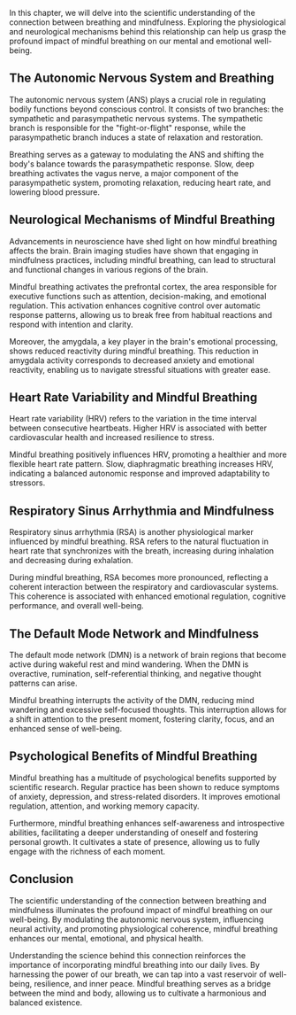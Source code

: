 
In this chapter, we will delve into the scientific understanding of the connection between breathing and mindfulness. Exploring the physiological and neurological mechanisms behind this relationship can help us grasp the profound impact of mindful breathing on our mental and emotional well-being.

**The Autonomic Nervous System and Breathing**
----------------------------------------------

The autonomic nervous system (ANS) plays a crucial role in regulating bodily functions beyond conscious control. It consists of two branches: the sympathetic and parasympathetic nervous systems. The sympathetic branch is responsible for the "fight-or-flight" response, while the parasympathetic branch induces a state of relaxation and restoration.

Breathing serves as a gateway to modulating the ANS and shifting the body's balance towards the parasympathetic response. Slow, deep breathing activates the vagus nerve, a major component of the parasympathetic system, promoting relaxation, reducing heart rate, and lowering blood pressure.

**Neurological Mechanisms of Mindful Breathing**
------------------------------------------------

Advancements in neuroscience have shed light on how mindful breathing affects the brain. Brain imaging studies have shown that engaging in mindfulness practices, including mindful breathing, can lead to structural and functional changes in various regions of the brain.

Mindful breathing activates the prefrontal cortex, the area responsible for executive functions such as attention, decision-making, and emotional regulation. This activation enhances cognitive control over automatic response patterns, allowing us to break free from habitual reactions and respond with intention and clarity.

Moreover, the amygdala, a key player in the brain's emotional processing, shows reduced reactivity during mindful breathing. This reduction in amygdala activity corresponds to decreased anxiety and emotional reactivity, enabling us to navigate stressful situations with greater ease.

**Heart Rate Variability and Mindful Breathing**
------------------------------------------------

Heart rate variability (HRV) refers to the variation in the time interval between consecutive heartbeats. Higher HRV is associated with better cardiovascular health and increased resilience to stress.

Mindful breathing positively influences HRV, promoting a healthier and more flexible heart rate pattern. Slow, diaphragmatic breathing increases HRV, indicating a balanced autonomic response and improved adaptability to stressors.

**Respiratory Sinus Arrhythmia and Mindfulness**
------------------------------------------------

Respiratory sinus arrhythmia (RSA) is another physiological marker influenced by mindful breathing. RSA refers to the natural fluctuation in heart rate that synchronizes with the breath, increasing during inhalation and decreasing during exhalation.

During mindful breathing, RSA becomes more pronounced, reflecting a coherent interaction between the respiratory and cardiovascular systems. This coherence is associated with enhanced emotional regulation, cognitive performance, and overall well-being.

**The Default Mode Network and Mindfulness**
--------------------------------------------

The default mode network (DMN) is a network of brain regions that become active during wakeful rest and mind wandering. When the DMN is overactive, rumination, self-referential thinking, and negative thought patterns can arise.

Mindful breathing interrupts the activity of the DMN, reducing mind wandering and excessive self-focused thoughts. This interruption allows for a shift in attention to the present moment, fostering clarity, focus, and an enhanced sense of well-being.

**Psychological Benefits of Mindful Breathing**
-----------------------------------------------

Mindful breathing has a multitude of psychological benefits supported by scientific research. Regular practice has been shown to reduce symptoms of anxiety, depression, and stress-related disorders. It improves emotional regulation, attention, and working memory capacity.

Furthermore, mindful breathing enhances self-awareness and introspective abilities, facilitating a deeper understanding of oneself and fostering personal growth. It cultivates a state of presence, allowing us to fully engage with the richness of each moment.

**Conclusion**
--------------

The scientific understanding of the connection between breathing and mindfulness illuminates the profound impact of mindful breathing on our well-being. By modulating the autonomic nervous system, influencing neural activity, and promoting physiological coherence, mindful breathing enhances our mental, emotional, and physical health.

Understanding the science behind this connection reinforces the importance of incorporating mindful breathing into our daily lives. By harnessing the power of our breath, we can tap into a vast reservoir of well-being, resilience, and inner peace. Mindful breathing serves as a bridge between the mind and body, allowing us to cultivate a harmonious and balanced existence.
